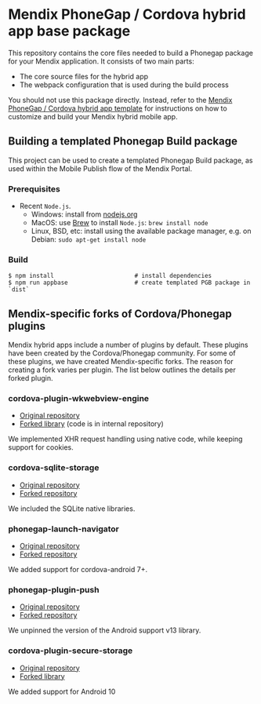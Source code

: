 # Mendix PhoneGap / Cordova hybrid app base package

This repository contains the core files needed to build a Phonegap package for your Mendix application.
It consists of two main parts:

- The core source files for the hybrid app
- The webpack configuration that is used during the build process

You should not use this package directly.
Instead, refer to the [Mendix PhoneGap / Cordova hybrid app template](https://github.com/mendix/hybrid-app-template/) for instructions on how to customize and build your Mendix hybrid mobile app.

## Building a templated Phonegap Build package

This project can be used to create a templated Phonegap Build package, as used within the Mobile Publish flow of the Mendix Portal.

### Prerequisites

- Recent `Node.js`.
    - Windows: install from [nodejs.org](https://nodejs.org/en/download/)
    - MacOS: use [Brew](https://brew.sh/) to install `Node.js`: `brew install node`
    - Linux, BSD, etc: install using the available package manager, e.g. on Debian: `sudo apt-get install node`

### Build

```
$ npm install                       # install dependencies
$ npm run appbase                   # create templated PGB package in `dist`
```

## Mendix-specific forks of Cordova/Phonegap plugins

Mendix hybrid apps include a number of plugins by default.
These plugins have been created by the Cordova/Phonegap community.
For some of these plugins, we have created Mendix-specific forks.
The reason for creating a fork varies per plugin.
The list below outlines the details per forked plugin.

### cordova-plugin-wkwebview-engine

- [Original repository](https://github.com/apache/cordova-plugin-wkwebview-engine)
- [Forked library](https://www.npmjs.com/package/@mendix/cordova-plugin-wkwebview-engine-mx) (code is in internal repository)

We implemented XHR request handling using native code, while keeping support for cookies.

### cordova-sqlite-storage

- [Original repository](https://github.com/litehelpers/Cordova-sqlite-storage)
- [Forked repository](https://github.com/mendix/Cordova-sqlite-storage-pgb)

We included the SQLite native libraries.

### phonegap-launch-navigator

- [Original repository](https://github.com/dpa99c/phonegap-launch-navigator)
- [Forked repository](https://github.com/mendix/phonegap-launch-navigator)

We added support for cordova-android 7+.

### phonegap-plugin-push

- [Original repository](https://github.com/phonegap/phonegap-plugin-push)
- [Forked repository](https://github.com/mendix/phonegap-plugin-push)

We unpinned the version of the Android support v13 library.

### cordova-plugin-secure-storage

- [Original repository](https://github.com/Crypho/cordova-plugin-secure-storage)
- [Forked library](https://github.com/mendix/cordova-plugin-secure-storage)

We added support for Android 10
